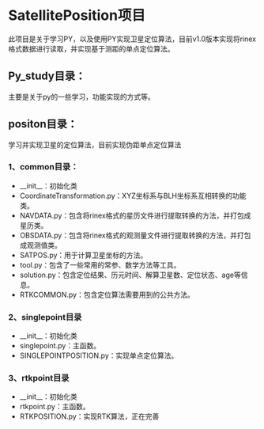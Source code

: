 # SatellitePosition项目
此项目是关于学习PY，以及使用PY实现卫星定位算法，目前v1.0版本实现将rinex格式数据进行读取，并实现基于测距的单点定位算法。

## Py_study目录：
主要是关于py的一些学习，功能实现的方式等。  

## positon目录：
学习并实现卫星的定位算法，目前实现伪距单点定位算法

### 1、common目录：
- \_\_init\_\_：初始化类
- CoordinateTransformation.py：XYZ坐标系与BLH坐标系互相转换的功能类。  
- NAVDATA.py：包含将rinex格式的星历文件进行提取转换的方法，并打包成星历类。  
- OBSDATA.py：包含将rinex格式的观测量文件进行提取转换的方法，并打包成观测值类。  
- SATPOS.py：用于计算卫星坐标的方法。
- tool.py：包含了一些常用的常参、数学方法等工具。
- solution.py：包含定位结果、历元时间、解算卫星数、定位状态、age等信息。
- RTKCOMMON.py：包含定位算法需要用到的公共方法。
### 2、singlepoint目录
- \_\_init\_\_：初始化类
- singlepoint.py：主函数。  
- SINGLEPOINTPOSITION.py：实现单点定位算法。 
### 3、rtkpoint目录
- \_\_init\_\_：初始化类
- rtkpoint.py：主函数。
- RTKPOSITION.py：实现RTK算法，正在完善

